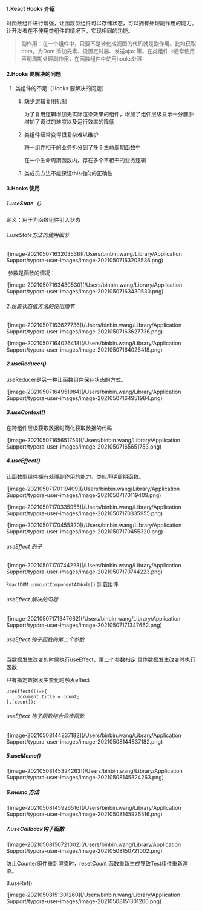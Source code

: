 #### 1.React Hooks 介绍

对函数组件进行增强，让函数型组件可以存储状态，可以拥有处理副作用的能力。让开发者在不使用类组件的情况下，实现相同的功能。

> 副作用：在一个组件中，只要不是转化成视图的代码就是副作用。比如获取dom，为Dom 添加元素、设置定时器、发送ajax 等。在类组件中通常使用声明周期处理副作用，在函数组件中使用hooks处理

#### 2.Hooks 要解决的问题

1. 类组件的不足（Hooks 要解决的问题）

   1. 缺少逻辑复用机制

      为了复用逻辑增加无实际渲染效果的组件，增加了组件层级显示十分臃肿增加了调试的难度以及运行效率的降低

   2. 类组件经常变得很复杂难以维护

      将一组件相干的业务拆分到了多个生命周期函数中

      在一个生命周期函数内，存在多个不相干的业务逻辑

   3. 类成员方法不能保证this指向的正确性

#### 3.Hooks 使用

##### 1.useState（）

定义：用于为函数组件引入状态

###### 1.useState方法的使用细节

![image-20210507163203536](/Users/binbin.wang/Library/Application Support/typora-user-images/image-20210507163203536.png)

​	参数是函数的情况：



![image-20210507163430530](/Users/binbin.wang/Library/Application Support/typora-user-images/image-20210507163430530.png)

###### 2.设置状态值方法的使用细节

![image-20210507163627736](/Users/binbin.wang/Library/Application Support/typora-user-images/image-20210507163627736.png)

![image-20210507164026418](/Users/binbin.wang/Library/Application Support/typora-user-images/image-20210507164026418.png)

##### 2.useReducer()

useReducer是另一种让函数组件保存状态的方式。

![image-20210507164951984](/Users/binbin.wang/Library/Application Support/typora-user-images/image-20210507164951984.png)

##### 3.useContext()

在跨组件层级获取数据时简化获取数据的代码

![image-20210507165651753](/Users/binbin.wang/Library/Application Support/typora-user-images/image-20210507165651753.png)

##### 4.useEffect()

让函数型组件拥有处理副作用的能力，类似声明周期函数。

![image-20210507170119409](/Users/binbin.wang/Library/Application Support/typora-user-images/image-20210507170119409.png)

![image-20210507170335955](/Users/binbin.wang/Library/Application Support/typora-user-images/image-20210507170335955.png)

![image-20210507170455320](/Users/binbin.wang/Library/Application Support/typora-user-images/image-20210507170455320.png)

###### useEffect 例子

![image-20210507170744223](/Users/binbin.wang/Library/Application Support/typora-user-images/image-20210507170744223.png)

`ReactDOM.unmountComponentAtNode()` 卸载组件

###### useEffect 解决的问题

![image-20210507171347662](/Users/binbin.wang/Library/Application Support/typora-user-images/image-20210507171347662.png)

###### useEffect 钩子函数的第二个参数

当数据发生改变的时候执行useEffect，第二个参数指定 具体数据发生改变时执行函数

只有指定数据发生变化时触发effect

```
useEffect(()=>{
	document.title = count;
},[count]);
```

###### useEffect 钩子函数结合异步函数

![image-20210508144837182](/Users/binbin.wang/Library/Application Support/typora-user-images/image-20210508144837182.png)

##### 5.useMemo()

![image-20210508145324263](/Users/binbin.wang/Library/Application Support/typora-user-images/image-20210508145324263.png)

##### 6.memo 方法

![image-20210508145926516](/Users/binbin.wang/Library/Application Support/typora-user-images/image-20210508145926516.png)

##### 7.useCallback钩子函数

![image-20210508150721002](/Users/binbin.wang/Library/Application Support/typora-user-images/image-20210508150721002.png)

防止Counter组件重新渲染时，resetCount 函数重新生成导致Test组件重新渲染。

8.useRef()

![image-20210508151301260](/Users/binbin.wang/Library/Application Support/typora-user-images/image-20210508151301260.png)